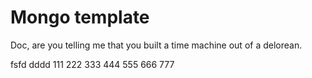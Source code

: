 # Mongo template

Doc, are you telling me that you built a time machine out of a delorean.


fsfd
dddd
111
222
333
444
555
666
777